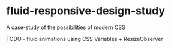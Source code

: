# fluid-responsive-design-study

A case-study of the possibilities of modern CSS

TODO - fluid animations using CSS Variables + ResizeObserver

